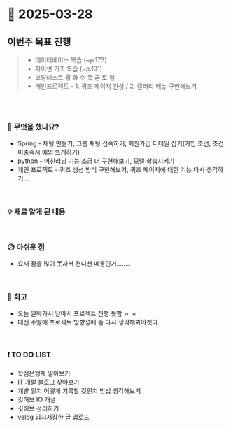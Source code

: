 # 📅 2025-03-28

## 이번주 목표 진행
>- 데이터베이스 복습 (~p.173)
>- 파이썬 기초 복습 (~p.191)
>- 코딩테스트 월 화 수 목 금 토 일
>- 개인프로젝트 - 1. 퀴즈 페이지 완성 / 2. 갤러리 메뉴 구현해보기

<br><br>

### 👀 무엇을 했나요?
- Spring - 채팅 만들기, 그룹 채팅 접속하기, 회원가입 디테일 잡기(가입 조건, 조건 미충족시 예외 뜨게하기)
- python - 머신러닝 기능 조금 더 구현해보기, 모델 학습시키기
- 개인 프로젝트 - 퀴즈 생성 방식 구현해보기, 퀴즈 페이지에 대한 기능 다시 생각하기...
  
<br>

### 💡 새로 알게 된 내용


<br>

### 😥 아쉬운 점
- 요새 잠을 많이 못자서 컨디션 메롱인거........
  
<br>

### 💬 회고
- 오늘 알바가서 남아서 프로젝트 진행 못함 ㅠ ㅠ
- 대신 주말에 프로젝트 방향성에 좀 다시 생각해봐야겟다....

<br>

### ❗ TO DO LIST
- 학점은행제 알아보기
- IT 개발 블로그 찾아보기
- 개발 일지 어떻게 기록할 것인지 방법 생각해보기
- 깃허브 IO 개설
- 깃허브 정리하기
- velog 임시저장한 글 업로드

